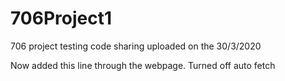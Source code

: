 # 706Project1

706 project testing code sharing
uploaded on the 30/3/2020

Now added this line through the webpage.
Turned off auto fetch
